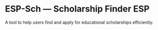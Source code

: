 # ESP-Sch — Scholarship Finder ESP

A tool to help users find and apply for educational scholarships efficiently.

